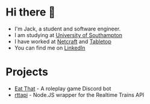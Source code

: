 # Hi there 👋
- I'm Jack, a student and software engineer.
- I am studying at [University of Southampton](https://www.southampton.ac.uk/)
- I have worked at [Netcraft](https://www.netcraft.com) and [Tabletop](https://www.tabletopgroup.co.uk)
- You can find me on [LinkedIn](https://www.linkedin.com/in/jack-barr3tt/)

# Projects
- [Eat That](https://eat-that.glitch.me/) - A roleplay game Discord bot
- [rttapi](https://www.npmjs.com/package/rttapi) - Node.JS wrapper for the Realtime Trains API
